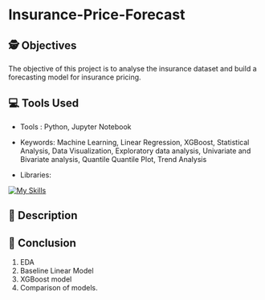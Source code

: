 # Insurance-Price-Forecast

## 🕵️ Objectives
The objective of this project is to analyse the insurance dataset and build a forecasting model for insurance pricing. 

## 💻 Tools Used

* Tools : Python, Jupyter Notebook
  
* Keywords: Machine Learning, Linear Regression, XGBoost, Statistical Analysis, Data Visualization, Exploratory data analysis, Univariate and Bivariate analysis, Quantile Quantile Plot, Trend Analysis
  
* Libraries:
<!--   [![My Skills](https://skillicons.dev/icons?i=sklearn,&theme=light)](https://skillicons.dev)
-->
  [![My Skills](https://skillicons.dev/icons?i=sklearn&theme=light)](https://skillicons.dev)
  
## 📝 Description 

## 🔖 Conclusion
1. EDA
2. Baseline Linear Model
3. XGBoost model
4. Comparison of models.

